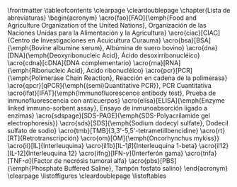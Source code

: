 \frontmatter
\tableofcontents
\clearpage
\cleardoublepage
\chapter{Lista de abreviaturas}
	\begin{acronym}
	\acro{fao}[FAO]{\emph{Food and Agriculture Organization of the United Nations}, Organización de las Naciones Unidas para la Alimentación y la Agricultura}
	\acro{ciac}[CIAC]{Centro de Investigacíones en Acuicultura Curauma}
	\acro{bsa}[BSA]{\emph{Bovine albumine serum}, Albúmina de suero bovino}
	\acro{dna}[DNA]{\emph{Deoxyribonucleic Acid}, Ácido desoxirribonucléico}
	\acro{cdna}[cDNA]{DNA complementario}
	\acro{rna}[RNA]{\emph{Ribonucleic Acid}, Ácido ribonucléico}
	\acro{pcr}[PCR]{\emph{Polimerase Chain Reaction}, Reacción en cadena de la polimerasa}
	\acro{qpcr}[qPCR]{\emph{(semi)Quantitative PCR}}, PCR Cuantitativa
	\acro{ifat}[IFAT]{\emph{Immunofluorescence antibody test}, Prueba de inmunofluorescencia con anticuerpos}
	\acro{elisa}[ELISA]{\emph{Enzyme linked immuno-sorbent assay}, Ensayo de inmunoabsorción ligado a enzimas}
	\acro{sdspage}[SDS-PAGE]{\emph{SDS-Polyacrilamide gel electrophoresis}}
	\acro{sds}[SDS]{\emph{Sodium dodecyl sulfate}, Dodecil sulfato de sodio}
	\acro{tmb}[TMB]{3,3'-5,5'-tetrametillbencidine}
	\acro{rt}[RT]{Retrotranscripción}
	\acro{om}[OM]{\emph{Oncorhynchus mykiss}}
	\acro{il}[IL]{Interleuquina}
	\acro{il1b}[IL-1$\beta$]{Interleuquina 1-beta}
	\acro{il12}[IL-12]{Interleuquina 12}
	\acro{ifng}[IFN-$\gamma$]{Interferón gama}
	\acro{tnfa}[TNF-$\alpha$]{Factor de necrósis tumoral alfa}
	\acro{pbs}[PBS]{\emph{Phosphate Buffered Saline}, Tampón fosfato salino}
	\end{acronym}
\clearpage
\listoffigures
\cleardoublepage
\listoftables

